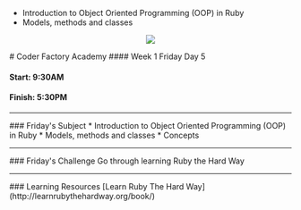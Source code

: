 * Introduction to Object Oriented Programming (OOP) in Ruby
* Models, methods and classes
<p align="center"><img src="https://github.com/coder-factory-academy/cf-guidline-css/blob/master/CFA.png"></p>
# Coder Factory Academy
#### Week 1 Friday Day 5

#### Start: 9:30AM
#### Finish: 5:30PM
<hr>
### Friday's Subject
* Introduction to Object Oriented Programming (OOP) in Ruby
* Models, methods and classes
* Concepts



<hr>
### Friday's Challenge
Go through learning Ruby the Hard Way

<hr>
### Learning Resources
[Learn Ruby The Hard Way](http://learnrubythehardway.org/book/) <br>
